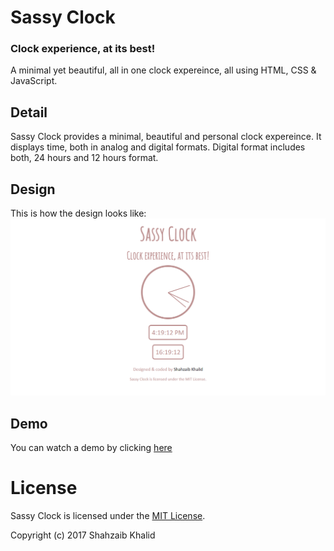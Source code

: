 # Sassy Clock
### Clock experience, at its best!

A minimal yet beautiful, all in one clock expereince, all using HTML, CSS &amp; JavaScript.

## Detail
Sassy Clock provides a minimal, beautiful and personal clock expereince. It displays time, both in analog and digital formats. Digital format includes both, 24 hours and 12 hours format.

## Design
This is how the design looks like:
![electronic drum kit](./images/sassy-clock.png)
## Demo
You can watch a demo by clicking [here](https://shahzaibkhalid.github.io/sassy-clock/)

# License
Sassy Clock is licensed under the [MIT License](https://github.com/shahzaibkhalid/sassy-clock/blob/master/LICENSE.txt).

Copyright (c) 2017 Shahzaib Khalid
